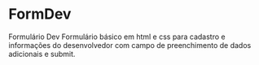 # FormDev
Formulário Dev
Formulário básico em html e css para cadastro e informações do desenvolvedor com campo de preenchimento de dados adicionais e submit.
